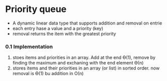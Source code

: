 # Priority queue
- A dynamic linear data type that supports addition and removal on entrie 
- each entry hase a value and a priority (key)
- removal returns the item with the greatest priority 

### 0.1 Implementation
1. stoes items and priorities in an array. Add at the end ϴ(1), remove by finding the maximum and exchaning with the end element ϴ(n)
2. stores items and their priorities in an array (or list) in sorted order. now removal is ϴ(1) bu addition in Ο(n)